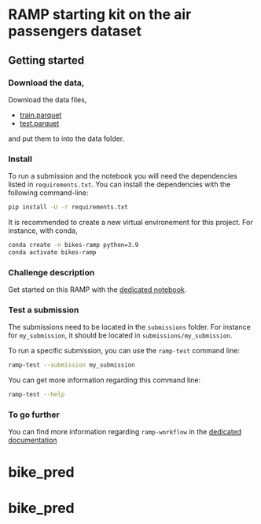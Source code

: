 # RAMP starting kit on the air passengers dataset

## Getting started

### Download the data,

Download the data files,
 - [train.parquet](https://github.com/rth/bike_counters/releases/download/v0.1.0/train.parquet)
 - [test.parquet](https://github.com/rth/bike_counters/releases/download/v0.1.0/test.parquet)

and put them to into the data folder.

### Install

To run a submission and the notebook you will need the dependencies listed
in `requirements.txt`. You can install the dependencies with the
following command-line:

```bash
pip install -U -r requirements.txt
```

It is recommended to create a new virtual environement for this project. For instance, with conda,
```bash
conda create -n bikes-ramp python=3.9
conda activate bikes-ramp
```


### Challenge description

Get started on this RAMP with the
[dedicated notebook](bike_counters_starting_kit.ipynb).

### Test a submission

The submissions need to be located in the `submissions` folder. For instance
for `my_submission`, it should be located in `submissions/my_submission`.

To run a specific submission, you can use the `ramp-test` command line:

```bash
ramp-test --submission my_submission
```

You can get more information regarding this command line:

```bash
ramp-test --help
```

### To go further

You can find more information regarding `ramp-workflow` in the
[dedicated documentation](https://paris-saclay-cds.github.io/ramp-docs/ramp-workflow/stable/using_kits.html)
# bike_pred
# bike_pred
